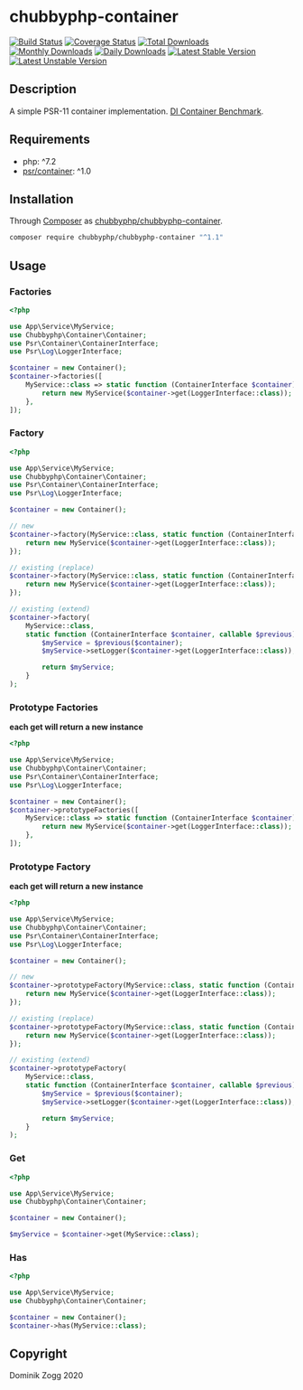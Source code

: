 # chubbyphp-container

[![Build Status](https://api.travis-ci.org/chubbyphp/chubbyphp-container.png?branch=master)](https://travis-ci.org/chubbyphp/chubbyphp-container)
[![Coverage Status](https://coveralls.io/repos/github/chubbyphp/chubbyphp-container/badge.svg?branch=master)](https://coveralls.io/github/chubbyphp/chubbyphp-container?branch=master)
[![Total Downloads](https://poser.pugx.org/chubbyphp/chubbyphp-container/downloads.png)](https://packagist.org/packages/chubbyphp/chubbyphp-container)
[![Monthly Downloads](https://poser.pugx.org/chubbyphp/chubbyphp-container/d/monthly)](https://packagist.org/packages/chubbyphp/chubbyphp-container)
[![Daily Downloads](https://poser.pugx.org/chubbyphp/chubbyphp-container/d/daily)](https://packagist.org/packages/chubbyphp/chubbyphp-container)
[![Latest Stable Version](https://poser.pugx.org/chubbyphp/chubbyphp-container/v/stable.png)](https://packagist.org/packages/chubbyphp/chubbyphp-container)
[![Latest Unstable Version](https://poser.pugx.org/chubbyphp/chubbyphp-container/v/unstable)](https://packagist.org/packages/chubbyphp/chubbyphp-container)

## Description

A simple PSR-11 container implementation. [DI Container Benchmark][3].

## Requirements

 * php: ^7.2
 * [psr/container][2]: ^1.0

## Installation

Through [Composer](http://getcomposer.org) as [chubbyphp/chubbyphp-container][1].

```sh
composer require chubbyphp/chubbyphp-container "^1.1"
```

## Usage

### Factories

```php
<?php

use App\Service\MyService;
use Chubbyphp\Container\Container;
use Psr\Container\ContainerInterface;
use Psr\Log\LoggerInterface;

$container = new Container();
$container->factories([
    MyService::class => static function (ContainerInterface $container) {
        return new MyService($container->get(LoggerInterface::class));
    },
]);
```

### Factory

```php
<?php

use App\Service\MyService;
use Chubbyphp\Container\Container;
use Psr\Container\ContainerInterface;
use Psr\Log\LoggerInterface;

$container = new Container();

// new
$container->factory(MyService::class, static function (ContainerInterface $container) {
    return new MyService($container->get(LoggerInterface::class));
});

// existing (replace)
$container->factory(MyService::class, static function (ContainerInterface $container) {
    return new MyService($container->get(LoggerInterface::class));
});

// existing (extend)
$container->factory(
    MyService::class,
    static function (ContainerInterface $container, callable $previous) {
        $myService = $previous($container);
        $myService->setLogger($container->get(LoggerInterface::class));

        return $myService;
    }
);
```

### Prototype Factories

**each get will return a new instance**

```php
<?php

use App\Service\MyService;
use Chubbyphp\Container\Container;
use Psr\Container\ContainerInterface;
use Psr\Log\LoggerInterface;

$container = new Container();
$container->prototypeFactories([
    MyService::class => static function (ContainerInterface $container) {
        return new MyService($container->get(LoggerInterface::class));
    },
]);
```

### Prototype Factory

**each get will return a new instance**

```php
<?php

use App\Service\MyService;
use Chubbyphp\Container\Container;
use Psr\Container\ContainerInterface;
use Psr\Log\LoggerInterface;

$container = new Container();

// new
$container->prototypeFactory(MyService::class, static function (ContainerInterface $container) {
    return new MyService($container->get(LoggerInterface::class));
});

// existing (replace)
$container->prototypeFactory(MyService::class, static function (ContainerInterface $container) {
    return new MyService($container->get(LoggerInterface::class));
});

// existing (extend)
$container->prototypeFactory(
    MyService::class,
    static function (ContainerInterface $container, callable $previous) {
        $myService = $previous($container);
        $myService->setLogger($container->get(LoggerInterface::class));

        return $myService;
    }
);
```

### Get

```php
<?php

use App\Service\MyService;
use Chubbyphp\Container\Container;

$container = new Container();

$myService = $container->get(MyService::class);
```

### Has

```php
<?php

use App\Service\MyService;
use Chubbyphp\Container\Container;

$container = new Container();
$container->has(MyService::class);
```

## Copyright

Dominik Zogg 2020

[1]: https://packagist.org/packages/chubbyphp/chubbyphp-container

[2]: https://packagist.org/packages/psr/container

[3]: https://rawgit.com/kocsismate/php-di-container-benchmarks/master/var/benchmark.html
